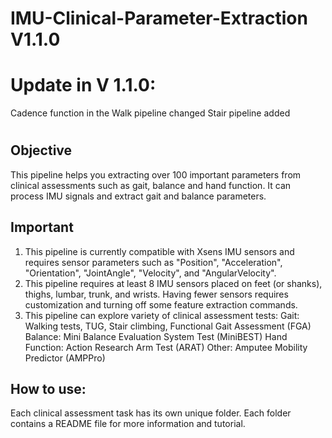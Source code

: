 # IMU-Clinical-Parameter-Extraction V1.1.0
# Update in V 1.1.0:
Cadence function in the Walk pipeline changed
Stair pipeline added
#
## Objective
This pipeline helps you extracting over 100 important parameters from clinical assessments such as gait, balance and hand function. It can process IMU signals and extract gait and balance parameters. 
## Important 
1. This pipeline is currently compatible with Xsens IMU sensors and requires sensor parameters such as "Position", "Acceleration", "Orientation", "JointAngle", "Velocity", and "AngularVelocity".
2. This pipeline requires at least 8 IMU sensors placed on feet (or shanks), thighs, lumbar, trunk, and wrists. Having fewer sensors requires customization and turning off some feature extraction commands. 
3. This pipeline can explore variety of clinical assessment tests:
   Gait: Walking tests, TUG, Stair climbing, Functional Gait Assessment (FGA)
   Balance: Mini Balance Evaluation System Test (MiniBEST)
   Hand Function: Action Research Arm Test (ARAT)
   Other: Amputee Mobility Predictor (AMPPro)


## How to use:
Each clinical assessment task has its own unique folder. Each folder contains a README file for more information and tutorial. 
   
